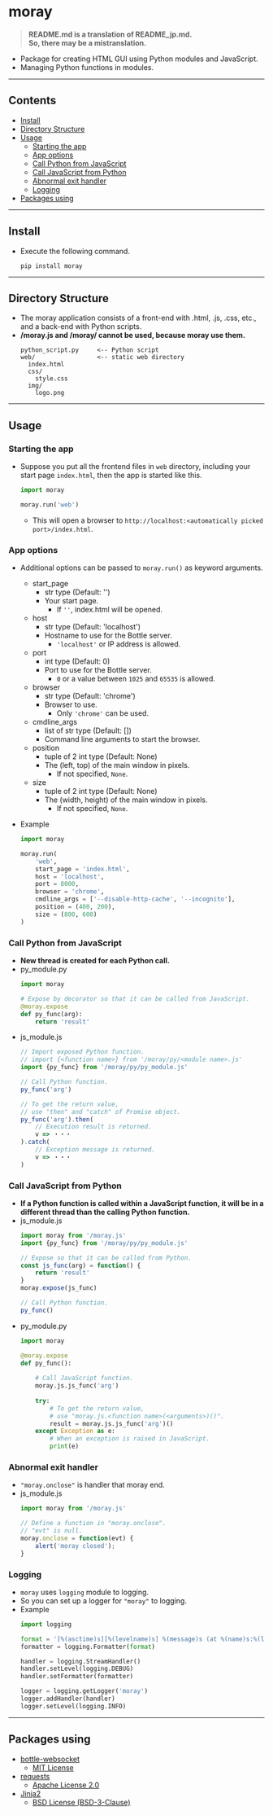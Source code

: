 # moray
>**<span>README</span>.md is a translation of README_jp.md.<br />So, there may be a mistranslation.**

- Package for creating HTML GUI using Python modules and JavaScript.
- Managing Python functions in modules.

***
## Contents
- [Install](#install)
- [Directory Structure](#directory-structure)
- [Usage](#usage)
  - [Starting the app](#starting-the-app)
  - [App options](#app-options)
  - [Call Python from JavaScript](#call-python-from-javascript)
  - [Call JavaScript from Python](#call-javascript-from-python)
  - [Abnormal exit handler](#abnormal-exit-handler)
  - [Logging](#logging)
- [Packages using](#packages-using)

***
## Install
- Execute the following command.
  ```
  pip install moray
  ```

***
## Directory Structure
- The moray application consists of a front-end with .html, .js, .css, etc., and a back-end with Python scripts.
- **/moray.js and /moray/ cannot be used, because moray use them.**
  ```
  python_script.py     <-- Python script
  web/                 <-- static web directory
    index.html
    css/
      style.css
    img/
      logo.png
  ```

***
## Usage
### Starting the app
- Suppose you put all the frontend files in `web` directory, including your start page `index.html`, then the app is started like this.
  ``` python
  import moray
  
  moray.run('web')
  ```
    - This will open a browser to `http://localhost:<automatically picked port>/index.html`.

### App options
- Additional options can be passed to `moray.run()` as keyword arguments.
  - start_page
    - str type (Default: '')
    - Your start page.
      - If `''`, index.html will be opened.
  - host
    - str type (Default: 'localhost')
    - Hostname to use for the Bottle server.
      - `'localhost'` or IP address is allowed.
  - port
    - int type (Default: 0)
    - Port to use for the Bottle server.
      - `0` or a value between `1025` and `65535` is allowed.
  - browser
    - str type (Default: 'chrome')
    - Browser to use.
      - Only `'chrome'` can be used.
  - cmdline_args
    - list of str type (Default: [])
    - Command line arguments to start the browser.
  - position
    - tuple of 2 int type (Default: None)
    - The (left, top) of the main window in pixels.
      - If not specified, `None`.
  - size
    - tuple of 2 int type (Default: None)
    - The (width, height) of the main window in pixels.
      - If not specified, `None`.

- Example
  ``` python
  import moray
  
  moray.run(
      'web',
      start_page = 'index.html',
      host = 'localhost',
      port = 8000,
      browser = 'chrome',
      cmdline_args = ['--disable-http-cache', '--incognito'],
      position = (400, 200),
      size = (800, 600)
  )
  ```

### Call Python from JavaScript
- **New thread is created for each Python call.**
- py_module.py
  ``` python
  import moray
  
  # Expose by decorator so that it can be called from JavaScript.
  @moray.expose
  def py_func(arg):
      return 'result'
  ```
- js_module.js
  ``` javascript
  // Import exposed Python function.
  // import {<function name>} from '/moray/py/<module name>.js'
  import {py_func} from '/moray/py/py_module.js'
  
  // Call Python function.
  py_func('arg')
  
  // To get the return value,
  // use "then" and "catch" of Promise object.
  py_func('arg').then(
      // Execution result is returned.
      v => ・・・
  ).catch(
      // Exception message is returned.
      v => ・・・
  )
  ```

### Call JavaScript from Python
- **If a Python function is called within a JavaScript function, it will be in a different thread than the calling Python function.**
- js_module.js
  ``` javascript
  import moray from '/moray.js'
  import {py_func} from '/moray/py/py_module.js'
  
  // Expose so that it can be called from Python.
  const js_func(arg) = function() {
      return 'result'
  }
  moray.expose(js_func)
  
  // Call Python function.
  py_func()
  ```
- py_module.py
  ``` python
  import moray
  
  @moray.expose
  def py_func():
      
      # Call JavaScript function.
      moray.js.js_func('arg')
      
      try:
          # To get the return value,
          # use "moray.js.<function name>(<arguments>)()".
          result = moray.js.js_func('arg')()
      except Exception as e:
          # When an exception is raised in JavaScript.
          print(e)
  ```

### Abnormal exit handler
- `"moray.onclose"` is handler that moray end.
- js_module.js
  ``` javascript
  import moray from '/moray.js'
  
  // Define a function in "moray.onclose".
  // "evt" is null.
  moray.onclose = function(evt) {
      alert('moray closed');
  }
  ```

### Logging
- `moray` uses `logging` module to logging.
- So you can set up a logger for `"moray"` to logging.
- Example
  ``` python
  import logging
  
  format = '[%(asctime)s][%(levelname)s] %(message)s (at %(name)s:%(lineno)s)'
  formatter = logging.Formatter(format)
  
  handler = logging.StreamHandler()
  handler.setLevel(logging.DEBUG)
  handler.setFormatter(formatter)
  
  logger = logging.getLogger('moray')
  logger.addHandler(handler)
  logger.setLevel(logging.INFO)
  ```

***
## Packages using
- [bottle-websocket](https://pypi.org/project/bottle-websocket/)
  - [MIT License](https://github.com/zeekay/bottle-websocket/blob/master/LICENSE)
- [requests](https://pypi.org/project/requests/)
  - [Apache License 2.0](https://github.com/psf/requests/blob/main/LICENSE)
- [Jinja2](https://pypi.org/project/Jinja2/)
  - [BSD License (BSD-3-Clause)](https://github.com/pallets/jinja/blob/main/LICENSE.rst)
